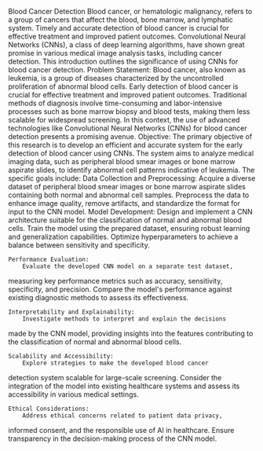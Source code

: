 Blood Cancer Detection 
Blood cancer, or hematologic malignancy, refers to a group of 
cancers that affect the blood, bone marrow, and lymphatic system. 
Timely and accurate detection of blood cancer is crucial for 
effective treatment and improved patient outcomes. Convolutional 
Neural Networks (CNNs), a class of deep learning algorithms, have 
shown great promise in various medical image analysis tasks, 
including cancer detection. This introduction outlines the 
significance of using CNNs for blood cancer detection. 
Problem Statement: 
Blood cancer, also known as leukemia, is a group of diseases 
characterized by the uncontrolled proliferation of abnormal blood 
cells. Early detection of blood cancer is crucial for effective 
treatment and improved patient outcomes. Traditional methods of 
diagnosis involve time-consuming and labor-intensive processes 
such as bone marrow biopsy and blood tests, making them less 
scalable for widespread screening. In this context, the use of 
advanced technologies like Convolutional Neural Networks (CNNs) 
for blood cancer detection presents a promising avenue. 
Objective: 
The primary objective of this research is to develop an efficient and 
accurate system for the early detection of blood cancer using 
CNNs. The system aims to analyze medical imaging data, such as 
peripheral blood smear images or bone marrow aspirate slides, to 
identify abnormal cell patterns indicative of leukemia. The specific 
goals include: 
Data Collection and Preprocessing: 
Acquire a diverse dataset of peripheral blood smear images or 
bone marrow aspirate slides containing both normal and abnormal 
cell samples. 
Preprocess the data to enhance image quality, remove 
artifacts, and standardize the format for input to the CNN model. 
    Model Development: 
        Design and implement a CNN architecture suitable for the 
classification of normal and abnormal blood cells. 
        Train the model using the prepared dataset, ensuring robust 
learning and generalization capabilities. 
        Optimize hyperparameters to achieve a balance between 
sensitivity and specificity. 
 
    Performance Evaluation: 
        Evaluate the developed CNN model on a separate test dataset, 
measuring key performance metrics such as accuracy, sensitivity, 
specificity, and precision. 
        Compare the model's performance against existing diagnostic 
methods to assess its effectiveness. 
 
    Interpretability and Explainability: 
        Investigate methods to interpret and explain the decisions 
made by the CNN model, providing insights into the features 
contributing to the classification of normal and abnormal blood 
cells. 
 
    Scalability and Accessibility: 
        Explore strategies to make the developed blood cancer 
detection system scalable for large-scale screening. 
        Consider the integration of the model into existing healthcare 
systems and assess its accessibility in various medical settings. 
 
    Ethical Considerations: 
        Address ethical concerns related to patient data privacy, 
informed consent, and the responsible use of AI in healthcare. 
        Ensure transparency in the decision-making process of the 
CNN model. 
